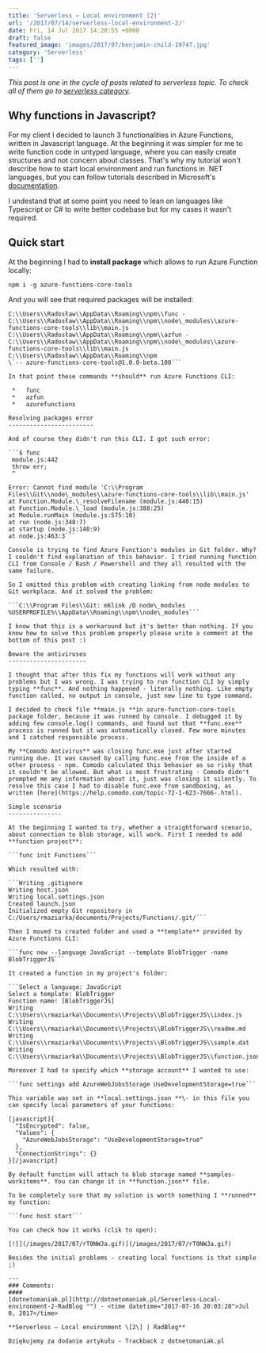 ```yaml
---
title: 'Serverless – Local environment [2]'
url: '/2017/07/14/serverless-local-environment-2/'
date: Fri, 14 Jul 2017 14:20:55 +0000
draft: false
featured_image: 'images/2017/07/benjamin-child-19747.jpg'
category: 'Serverless'
tags: ['']
---
```


_This post is one in the cycle of posts related to serverless topic. To check all of them go to [serverless category](/category/serverless/)._

Why functions in Javascript?
----------------------------

For my client I decided to launch 3 functionalities in Azure Functions, written in Javascript language. At the beginning it was simpler for me to write function code in untyped language, where you can easily create structures and not concern about classes. That's why my tutorial won't describe how to start local environment and run functions in .NET languages, but you can follow tutorials described in Microsoft's [documentation](https://docs.microsoft.com/en-us/azure/azure-functions/functions-develop-vs).

I undestand that at some point you need to lean on languages like Typescript or C# to write better codebase but for my cases it wasn't required.

Quick start
-----------

At the beginning I had to **install package** which allows to run Azure Function locally:

```npm i -g azure-functions-core-tools```

And you will see that required packages will be installed:

```C:\\Users\\Radosław\\AppData\\Roaming\\npm\\azurefunctions - C:\\Users\\Radosław\\AppData\\Roaming\\npm\\node\_modules\\azure-functions-core-tools\\lib\\main.js
C:\\Users\\Radosław\\AppData\\Roaming\\npm\\func - C:\\Users\\Radosław\\AppData\\Roaming\\npm\\node\_modules\\azure-functions-core-tools\\lib\\main.js
C:\\Users\\Radosław\\AppData\\Roaming\\npm\\azfun - C:\\Users\\Radosław\\AppData\\Roaming\\npm\\node\_modules\\azure-functions-core-tools\\lib\\main.js
C:\\Users\\Radosław\\AppData\\Roaming\\npm
\`-- azure-functions-core-tools@1.0.0-beta.100```

In that point these commands **should** run Azure Functions CLI:

 *   func
 *   azfun
 *   azurefunctions

Resolving packages error
------------------------

And of course they didn't run this CLI. I got such error:

```$ func
 module.js:442
 throw err;
 ^

Error: Cannot find module 'C:\\Program Files\\Git\\node\_modules\\azure-functions-core-tools\\lib\\main.js'
at Function.Module.\_resolveFilename (module.js:440:15)
at Function.Module.\_load (module.js:388:25)
at Module.runMain (module.js:575:10)
at run (node.js:348:7)
at startup (node.js:140:9)
at node.js:463:3```

Console is trying to find Azure Function's modules in Git folder. Why? I couldn't find explanation of this behavior. I tried running function CLI from Console / Bash / Powershell and they all resulted with the same failure.

So I omitted this problem with creating linking from node modules to Git workplace. And it solved the problem:

```C:\\Program Files\\Git: mklink /D node\_modules %USERPROFILE%\\AppData\\Roaming\\npm\\node\_modules```

I know that this is a workaround but it's better than nothing. If you know how to solve this problem properly please write a comment at the bottom of this post :)

Beware the antiviruses
----------------------

I thought that after this fix my functions will work without any problems but I was wrong. I was trying to run function CLI by simply typing **func**. And nothing happened - literally nothing. Like empty function called, no output in console, just new line to type command.

I decided to check file **main.js **in azure-function-core-tools package folder, because it was runned by console. I debugged it by adding few console.log() commands, and found out that **func.exe** process is runned but it was automatically closed. Few more minutes and I catched responsible process.

My **Comodo Antivirus** was closing func.exe just after started running due. It was caused by calling func.exe from the inside of a other process - npm. Comodo calculated this behavior as so risky that it couldn't be allowed. But what is most frustrating - Comodo didn't prompted me any information about it, just was closing it silently. To resolve this case I had to disable func.exe from sandboxing, as written [here](https://help.comodo.com/topic-72-1-623-7666-.html).

Simple scenario
---------------

At the beginning I wanted to try, whether a straightforward scenario, about connection to blob storage, will work. First I needed to add **function project**:

```func init Functions```

Which resulted with:

```Writing .gitignore
Writing host.json
Writing local.settings.json
Created launch.json
Initialized empty Git repository in C:/Users/rmaziarka/documents/Projects/Functions/.git/```

Then I moved to created folder and used a **template** provided by Azure Functions CLI:

```func new --language JavaScript --template BlobTrigger -name BlobTriggerJS```

It created a function in my project's folder:

```Select a language: JavaScript
Select a template: BlobTrigger
Function name: [BlobTriggerJS] 
Writing C:\\Users\\rmaziarka\\Documents\\Projects\\BlobTriggerJS\\index.js
Writing C:\\Users\\rmaziarka\\Documents\\Projects\\BlobTriggerJS\\readme.md
Writing C:\\Users\\rmaziarka\\Documents\\Projects\\BlobTriggerJS\\sample.dat
Writing C:\\Users\\rmaziarka\\Documents\\Projects\\BlobTriggerJS\\function.json```

Moreover I had to specify which **storage account** I wanted to use:

```func settings add AzureWebJobsStorage UseDevelopmentStorage=true```

This variable was set in **local.settings.json **\- in this file you can specify local parameters of your functions:

[javascript]{
  "IsEncrypted": false,
  "Values": {
    "AzureWebJobsStorage": "UseDevelopmentStorage=true"
  },
  "ConnectionStrings": {}
}[/javascript]

By default function will attach to blob storage named **samples-workitems**. You can change it in **function.json** file.

To be completely sure that my solution is worth something I **runned** my function:

```func host start```

You can check how it works (clik to open):

[![](/images/2017/07/rT0NWJa.gif)](/images/2017/07/rT0NWJa.gif)

Besides the initial problems - creating local functions is that simple ;)

---
### Comments:
#### 
[dotnetomaniak.pl](http://dotnetomaniak.pl/Serverless-Local-environment-2-RadBlog "") - <time datetime="2017-07-16 20:03:28">Jul 0, 2017</time>

**Serverless – Local environment \[2\] | RadBlog**

Dziękujemy za dodanie artykułu - Trackback z dotnetomaniak.pl
